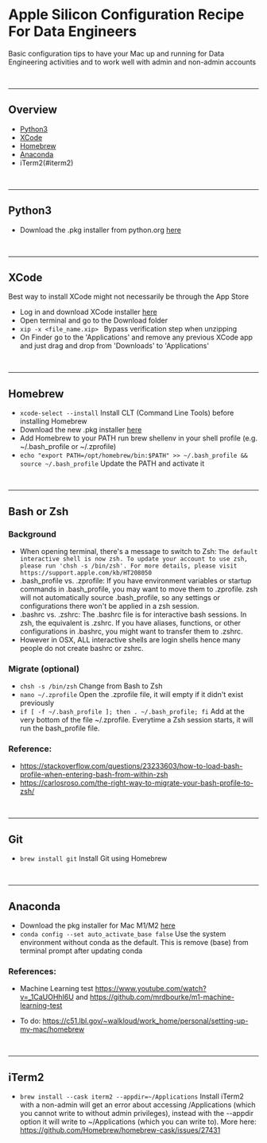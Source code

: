 # Apple Silicon Configuration Recipe For Data Engineers

Basic configuration tips to have your Mac up and running for Data Engineering activities and to work well with admin and non-admin accounts

<br />

<hr />

## Overview

* [Python3](#python3)
* [XCode](#xcode)
* [Homebrew](#homebrew)
* [Anaconda](#anaconda)
* iTerm2(#iterm2)

<br />

<hr />

## Python3
* Download the .pkg installer from python.org [here](https://www.python.org/downloads/) 

<br />

<hr />

## XCode

Best way to install XCode might not necessarily be through the App Store
* Log in and download XCode installer [here](https://developer.apple.com/download/all/?q=xcode)
* Open terminal and go to the Download folder
* `xip -x <file_name.xip> ` Bypass verification step when unzipping
* On Finder go to the 'Applications' and remove any previous XCode app and just drag and drop from 'Downloads' to 'Applications'

<br />

<hr />

## Homebrew

* `xcode-select --install` Install CLT (Command Line Tools) before installing Homebrew
* Download the new .pkg installer [here](https://github.com/Homebrew/brew/releases/latest)
* Add Homebrew to your PATH run brew shellenv in your shell profile (e.g. ~/.bash_profile or ~/.zprofile)
* `echo "export PATH=/opt/homebrew/bin:$PATH" >> ~/.bash_profile && source ~/.bash_profile` Update the PATH and activate it

<br />

<hr />

## Bash or Zsh

### Background
* When opening terminal, there's a message to switch to Zsh: `The default interactive shell is now zsh. To update your account to use zsh, please run 'chsh -s /bin/zsh'. For more details, please visit https://support.apple.com/kb/HT208050`
* .bash_profile vs. .zprofile: If you have environment variables or startup commands in .bash_profile, you may want to move them to .zprofile. zsh will not automatically source .bash_profile, so any settings or configurations there won't be applied in a zsh session.
* .bashrc vs. .zshrc: The .bashrc file is for interactive bash sessions. In zsh, the equivalent is .zshrc. If you have aliases, functions, or other configurations in .bashrc, you might want to transfer them to .zshrc.
* However in OSX, ALL interactive shells are login shells hence many people do not create bashrc or zshrc.

### Migrate (optional)
* `chsh -s /bin/zsh` Change from Bash to Zsh
* `nano ~/.zprofile` Open the .zprofile file, it will empty if it didn't exist previously
* `if [ -f ~/.bash_profile ]; then . ~/.bash_profile; fi` Add at the very bottom of the file ~/.zprofile. Everytime a Zsh session starts, it will run the bash_profile file.

### Reference:

* https://stackoverflow.com/questions/23233603/how-to-load-bash-profile-when-entering-bash-from-within-zsh
* https://carlosroso.com/the-right-way-to-migrate-your-bash-profile-to-zsh/

<br />

<hr />

## Git

* `brew install git` Install Git using Homebrew

<br />

<hr />

## Anaconda

* Download the pkg installer for Mac M1/M2 [here](https://www.anaconda.com/)
* `conda config --set auto_activate_base false` Use the system environment without conda as the default. This is remove (base) from terminal prompt after updating conda

### References:
* Machine Learning test https://www.youtube.com/watch?v=_1CaUOHhI6U and https://github.com/mrdbourke/m1-machine-learning-test
* To do: https://c51.lbl.gov/~walkloud/work_home/personal/setting-up-my-mac/homebrew

  <br />

<hr />

## iTerm2

* `brew install --cask iterm2 --appdir=~/Applications` Install iTerm2 with a non-admin will get an error about accessing /Applications (which you cannot write to without admin privileges), instead with the --appdir option it will write to ~/Applications (which you can write to). More here: https://github.com/Homebrew/homebrew-cask/issues/27431
